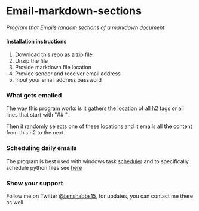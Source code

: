 # Email-markdown-sections
_Program that Emails random sections of a markdown document_

#### Installation instructions

1. Download this repo as a zip file
2. Unzip the file 
3. Provide markdown file location
4. Provide sender and receiver email address
5. Input your email address password

### What gets emailed

The way this program works is it gathers the location of all h2 tags or all lines that start with "## ".

Then it randomly selects one of these locations and it emails all the content from this h2 to the next. 

### Scheduling daily emails

The program is best used with windows task [scheduler](https://www.windowscentral.com/how-create-automated-task-using-task-scheduler-windows-10) and to specifically schedule python files see [here](https://stackoverflow.com/questions/44727232/scheduling-a-py-file-on-task-scheduler-in-windows-10)

### Show your support

Follow me on Twitter [@iamshabbs15](https://twitter.com/iamshabbs15), for updates, you can contact me there as well
